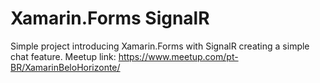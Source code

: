 # Xamarin.Forms SignalR

Simple project introducing Xamarin.Forms with SignalR creating a simple chat feature.
Meetup link: https://www.meetup.com/pt-BR/XamarinBeloHorizonte/
